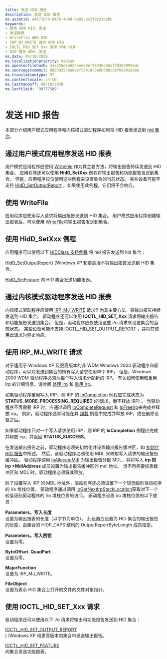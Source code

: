 ```yaml
---
title: 发送 HID 报告
description: 发送 HID 报告
ms.assetid: a4571b79-847b-4db0-be02-ac2f922162bb
keywords:
- 报告 WDK HID，发送
- 发送报表
- WriteFile WDK HID
- IRP_MJ_WRITE 请求 WDK HID
- IOCTL_HID_SET_Xxx 请求 WDK HID
- HID 报告 WDK，发送
ms.date: 09/10/2020
ms.localizationpriority: medium
ms.openlocfilehash: 41e256e2e62a4ee58ef96336a3daf7d3878996dc
ms.sourcegitcommit: 8835925c6a88efc301dc5e8bd9bca87082416eb6
ms.translationtype: MT
ms.contentlocale: zh-CN
ms.lasthandoff: 09/18/2020
ms.locfileid: "90777589"
---
```

# <a name="sending-hid-reports"></a>发送 HID 报告

本部分介绍用户模式应用程序和内核模式驱动程序如何将 HID 报表发送到 [hid 集合](hid-collections.md)。

## <a name="sending-hid-reports-by-user-mode-applications"></a>通过用户模式应用程序发送 HID 报表

用户模式应用程序应使用 [WriteFile](/windows/win32/api/fileapi/nf-fileapi-writefile) 作为其主要方法，将输出报告持续发送到 HID 集合。 应用程序还可以使用 **HidD_SetXxx** 例程将输出报告和功能报告发送到集合。 但是，应用程序应仅使用这些例程来设置集合的当前状态。 某些设备可能不支持 [HidD_SetOutputReport](/windows-hardware/drivers/ddi/hidsdi/nf-hidsdi-hidd_setoutputreport) ，如果使用此例程，它们将不会响应。

## <a name="using-writefile"></a>使用 WriteFile

应用程序应使用写入请求将输出报告发送到 HID 集合。 用户模式应用程序创建输出报表后，可以使用 [WriteFile](/windows/win32/api/fileapi/nf-fileapi-writefile)将输出报告发送到集合。

## <a name="using-hidd_setxxx-routines"></a>使用 HidD_SetXxx 例程

应用程序可以使用以下 [HIDClass 支持例程](/windows-hardware/drivers/ddi/_hid/#hidclass-support-routines) 将 hid 报告发送到 hid 集合：

[HidD_SetOutputReport](/windows-hardware/drivers/ddi/hidsdi/nf-hidsdi-hidd_setoutputreport))  (Windows XP 和更高版本将输出报告发送到 HID 集合。

[HidD_SetFeature](/windows-hardware/drivers/ddi/hidsdi/nf-hidsdi-hidd_setfeature) 向 HID 集合发送功能报表。

## <a name="sending-hid-reports-by-kernel-mode-drivers"></a>通过内核模式驱动程序发送 HID 报表

内核模式驱动程序应使用 [IRP_MJ_WRITE](/windows-hardware/drivers/ifs/irp-mj-write) 请求作为其主要方法，将输出报告持续发送到 HID 集合。 驱动程序还可以使用 **IOCTL_HID_SET_Xxx** 请求将输出报告和功能报告发送到集合。 但是，驱动程序应仅使用这些 i/o 请求来设置集合的当前状态。 某些设备可能不支持 [IOCTL_HID_SET_OUTPUT_REPORT](/windows-hardware/drivers/ddi/hidclass/ni-hidclass-ioctl_hid_set_output_report) ，并将在使用此请求时停止响应。

## <a name="using-irp_mj_write-requests"></a>使用 IRP_MJ_WRITE 请求

对于适用于 Windows XP 及更高版本的非 WDM Windows 2000 驱动程序和驱动程序，可以对发送到集合的所有写入请求使用单个 IRP。 但是，Windows 2000 WDM 驱动程序必须为每个写入请求分配新的 IRP。 有关如何使用和重用 Irp 的详细信息，请参阅 [处理 irp](/windows-hardware/drivers/kernel/handling-irps) 和 [重用 irp](/windows-hardware/drivers/kernel/reusing-irps)。

如果驱动程序重用写入 IRP，则 IRP 的  [IoCompletion](/windows-hardware/drivers/ddi/wdm/nc-wdm-io_completion_routine) 例程应完成状态为 **STATUS_MORE_PROCESSING_REQUIRED** (的请求，而不释放 IRP) 。 当驱动程序不再需要 IRP 时，应通过调用 [IoCompleteRequest](/windows-hardware/drivers/ddi/wdm/nf-wdm-iocompleterequest) 和 [IoFreeIrp](/windows-hardware/drivers/ddi/wdm/nf-wdm-iofreeirp)来完成并释放 irp。 例如，驱动程序通常可能在其 [卸载](/windows-hardware/drivers/kernel/unload-routine-functionality) 例程中完成并释放 IRP，或在删除设备之后。

如果驱动程序只对一个写入请求使用 IRP，则 IRP 的 **IoCompletion** 例程应完成并释放 irp，并返回 **STATUS_SUCCESS**。

在发送输出报告之前，驱动程序必须先初始化并设置输出报告缓冲区，如 [初始化 HID 报告](initializing-hid-reports.md)中所述。 然后，该驱动程序必须使用 MDL 来映射写入请求的输出报告缓冲区。 驱动程序调用 [IoAllocateMdl](/windows-hardware/drivers/ddi/wdm/nf-wdm-ioallocatemdl) 为输出报告分配 MDL，并将写入 **irp 的 irp >MdlAddress** 成员设置为输出报告缓冲区的 mdl 地址。 当不再需要报表缓冲区和 MDL 时，驱动程序必须将其释放。

除了设置写入 IRP 的 MDL 地址外，驱动程序还必须设置下一个较低级别驱动程序的 i/o 堆栈位置。 驱动程序通过调用 [IoGetNextIrpStackLocation](/windows-hardware/drivers/ddi/wdm/nf-wdm-iogetnextirpstacklocation)获取对下一个较低级别驱动程序的 i/o 堆栈位置的访问。 驱动程序设置 i/o 堆栈位置的以下成员：

**Parameters。写入长度**<br>
设置为输出报表的长度（以字节为单位）。 此设置应设置为 HID 集合的输出报告的长度，由集合的 HIDP_CAPS 结构的 OutputReportByteLength 成员指定。

**Parameters。写入密钥**<br>
设置为零。

**ByteOffset. QuadPart**<br>
设置为零。

**MajorFunction**<br>
设置为 IRP_MJ_WRITE。

**FileObject**<br>
设置为表示 HID 集合上打开的文件的文件对象指针。

## <a name="using-ioctl_hid_set_xxx-requests"></a>使用 IOCTL_HID_SET_Xxx 请求

驱动程序还可以使用以下 i/o 请求将输出和功能报告发送到 HID 集合：

[IOCTL_HID_SET_OUTPUT_REPORT](/windows-hardware/drivers/ddi/hidclass/ni-hidclass-ioctl_hid_set_output_report)<br>
)  (Windows XP 和更高版本的集合中发送输出报告。

[IOCTL_HID_SET_FEATURE](/windows-hardware/drivers/ddi/hidclass/ni-hidclass-ioctl_hid_set_feature)<br>
向集合发送功能报表。

